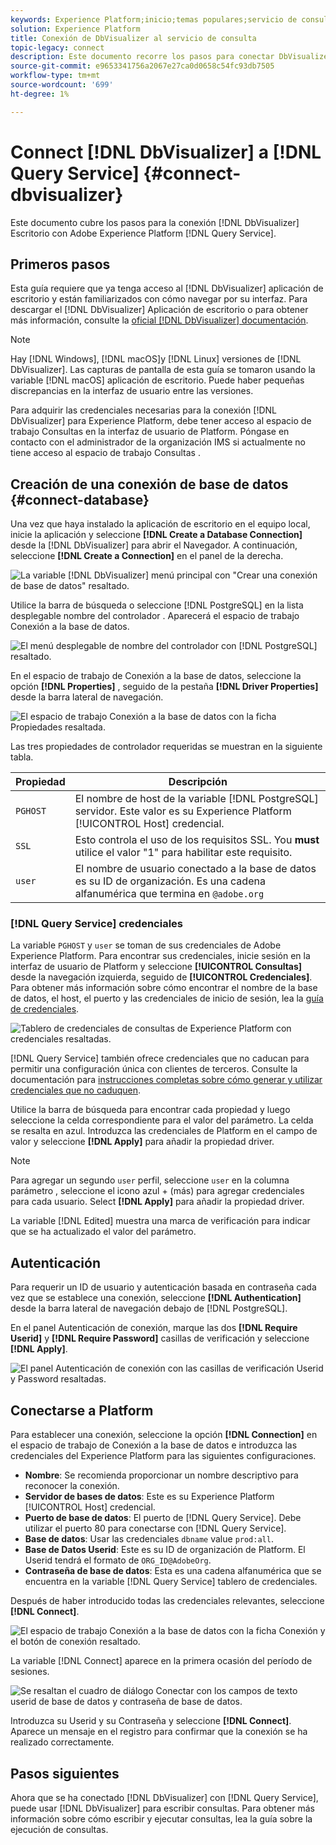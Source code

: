 ```yaml
---
keywords: Experience Platform;inicio;temas populares;servicio de consulta;servicio de consulta;Db Visualizer;DbVisualizer;visor de db;conectar con servicio de consulta;
solution: Experience Platform
title: Conexión de DbVisualizer al servicio de consulta
topic-legacy: connect
description: Este documento recorre los pasos para conectar DbVisualizer con el servicio de consulta de Adobe Experience Platform.
source-git-commit: e9653341756a2067e27ca0d0658c54fc93db7505
workflow-type: tm+mt
source-wordcount: '699'
ht-degree: 1%

---
```


# Connect [!DNL DbVisualizer] a [!DNL Query Service] {#connect-dbvisualizer}

Este documento cubre los pasos para la conexión [!DNL DbVisualizer] Escritorio con Adobe Experience Platform [!DNL Query Service].

## Primeros pasos

Esta guía requiere que ya tenga acceso al [!DNL DbVisualizer] aplicación de escritorio y están familiarizados con cómo navegar por su interfaz. Para descargar el [!DNL DbVisualizer] Aplicación de escritorio o para obtener más información, consulte la [oficial [!DNL DbVisualizer] documentación](https://www.dbvis.com/download/).

>[!NOTE]
>
>Hay [!DNL Windows], [!DNL macOS]y [!DNL Linux] versiones de [!DNL DbVisualizer]. Las capturas de pantalla de esta guía se tomaron usando la variable [!DNL macOS] aplicación de escritorio. Puede haber pequeñas discrepancias en la interfaz de usuario entre las versiones.

Para adquirir las credenciales necesarias para la conexión [!DNL  DbVisualizer] para Experience Platform, debe tener acceso al espacio de trabajo Consultas en la interfaz de usuario de Platform. Póngase en contacto con el administrador de la organización IMS si actualmente no tiene acceso al espacio de trabajo Consultas .

## Creación de una conexión de base de datos {#connect-database}

Una vez que haya instalado la aplicación de escritorio en el equipo local, inicie la aplicación y seleccione **[!DNL Create a Database Connection]** desde la [!DNL DbVisualizer] para abrir el Navegador. A continuación, seleccione **[!DNL Create a Connection]** en el panel de la derecha.

![La variable [!DNL DbVisualizer] menú principal con &quot;Crear una conexión de base de datos&quot; resaltado.](../images/clients/dbvisualizer/create-db-connection.png)

Utilice la barra de búsqueda o seleccione [!DNL PostgreSQL] en la lista desplegable nombre del controlador . Aparecerá el espacio de trabajo Conexión a la base de datos.

![El menú desplegable de nombre del controlador con [!DNL PostgreSQL] resaltado.](../images/clients/dbvisualizer/driver-name.png)

En el espacio de trabajo de Conexión a la base de datos, seleccione la opción **[!DNL Properties]** , seguido de la pestaña **[!DNL Driver Properties]** desde la barra lateral de navegación.

![El espacio de trabajo Conexión a la base de datos con la ficha Propiedades resaltada.](../images/clients/dbvisualizer/driver-properties.png)

Las tres propiedades de controlador requeridas se muestran en la siguiente tabla.

| Propiedad | Descripción |
| ------ | ------ |
| `PGHOST` | El nombre de host de la variable [!DNL PostgreSQL] servidor. Este valor es su Experience Platform [!UICONTROL Host] credencial. |
| `SSL` | Esto controla el uso de los requisitos SSL. You **must** utilice el valor &quot;1&quot; para habilitar este requisito. |
| `user` | El nombre de usuario conectado a la base de datos es su ID de organización. Es una cadena alfanumérica que termina en `@adobe.org` |

### [!DNL Query Service] credenciales

La variable `PGHOST` y `user` se toman de sus credenciales de Adobe Experience Platform. Para encontrar sus credenciales, inicie sesión en la interfaz de usuario de Platform y seleccione **[!UICONTROL Consultas]** desde la navegación izquierda, seguido de **[!UICONTROL Credenciales]**. Para obtener más información sobre cómo encontrar el nombre de la base de datos, el host, el puerto y las credenciales de inicio de sesión, lea la [guía de credenciales](../ui/credentials.md).

![Tablero de credenciales de consultas de Experience Platform con credenciales resaltadas.](../images/clients/dbvisualizer/query-service-credentials-page.png)

[!DNL Query Service] también ofrece credenciales que no caducan para permitir una configuración única con clientes de terceros. Consulte la documentación para [instrucciones completas sobre cómo generar y utilizar credenciales que no caduquen](../ui/credentials.md#non-expiring-credentials).

Utilice la barra de búsqueda para encontrar cada propiedad y luego seleccione la celda correspondiente para el valor del parámetro. La celda se resalta en azul. Introduzca las credenciales de Platform en el campo de valor y seleccione **[!DNL Apply]** para añadir la propiedad driver.

>[!NOTE]
>
>Para agregar un segundo `user` perfil, seleccione `user` en la columna parámetro , seleccione el icono azul + (más) para agregar credenciales para cada usuario. Select **[!DNL Apply]** para añadir la propiedad driver.

La variable [!DNL Edited] muestra una marca de verificación para indicar que se ha actualizado el valor del parámetro.

## Autenticación

Para requerir un ID de usuario y autenticación basada en contraseña cada vez que se establece una conexión, seleccione **[!DNL Authentication]** desde la barra lateral de navegación debajo de [!DNL PostgreSQL].

En el panel Autenticación de conexión, marque las dos **[!DNL Require Userid]** y **[!DNL Require Password]** casillas de verificación y seleccione **[!DNL Apply]**.

![El panel Autenticación de conexión con las casillas de verificación Userid y Password resaltadas.](../images/clients/dbvisualizer/connection-authentication.png)

## Conectarse a Platform

Para establecer una conexión, seleccione la opción **[!DNL Connection]** en el espacio de trabajo de Conexión a la base de datos e introduzca las credenciales del Experience Platform para las siguientes configuraciones.

- **Nombre**: Se recomienda proporcionar un nombre descriptivo para reconocer la conexión.
- **Servidor de bases de datos**: Este es su Experience Platform [!UICONTROL Host] credencial.
- **Puerto de base de datos**: El puerto de [!DNL Query Service]. Debe utilizar el puerto 80 para conectarse con [!DNL Query Service].
- **Base de datos**: Usar las credenciales `dbname` value `prod:all`.
- **Base de Datos Userid**: Este es su ID de organización de Platform. El Userid tendrá el formato de `ORG_ID@AdobeOrg`.
- **Contraseña de base de datos**: Esta es una cadena alfanumérica que se encuentra en la variable [!DNL Query Service] tablero de credenciales.

Después de haber introducido todas las credenciales relevantes, seleccione **[!DNL Connect]**.

![El espacio de trabajo Conexión a la base de datos con la ficha Conexión y el botón de conexión resaltado.](../images/clients/dbvisualizer/connect.png)

La variable [!DNL Connect] aparece en la primera ocasión del período de sesiones.

![Se resaltan el cuadro de diálogo Conectar con los campos de texto userid de base de datos y contraseña de base de datos.](../images/clients/dbvisualizer/connect-dialog.png)

Introduzca su Userid y su Contraseña y seleccione **[!DNL Connect]**. Aparece un mensaje en el registro para confirmar que la conexión se ha realizado correctamente.

## Pasos siguientes

Ahora que se ha conectado [!DNL DbVisualizer] con [!DNL Query Service], puede usar [!DNL DbVisualizer] para escribir consultas. Para obtener más información sobre cómo escribir y ejecutar consultas, lea la guía sobre la ejecución de consultas.
